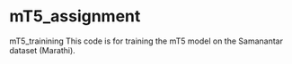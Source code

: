 # mT5_assignment
mT5_trainining
This code is for training the mT5 model on the Samanantar dataset (Marathi).
